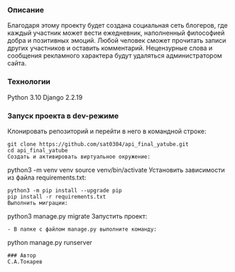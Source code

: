 
### Описание
Благодаря этому проекту будет создана cоциальная сеть блогеров, где каждый участник может вести ежедневник, наполненный философией добра и позитивных эмоций.
Любой человек сможет прочитать записи других участников и оставить комментарий. Нецензурные слова и сообщения рекламного характера будут удаляться администратором сайта.
### Технологии
Python 3.10
Django 2.2.19
### Запуск проекта в dev-режиме
Клонировать репозиторий и перейти в него в командной строке:
```
git clone https://github.com/sat0304/api_final_yatube.git
cd api_final_yatube
Cоздать и активировать виртуальное окружение:
```
python3 -m venv venv
source venv/bin/activate
Установить зависимости из файла requirements.txt:
```
python3 -m pip install --upgrade pip
pip install -r requirements.txt
Выполнить миграции:
```
python3 manage.py migrate
Запустить проект:
```
- В папке с файлом manage.py выполните команду:
```
python manage.py runserver
```
### Автор
С.А.Токарев
